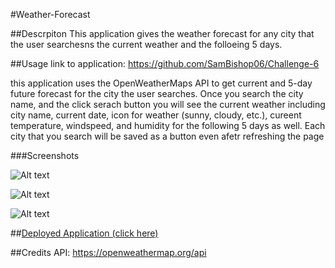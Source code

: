 #Weather-Forecast

##Descrpiton
This application gives the weather forecast for any city that the user searchesns the current weather and the folloeing 5 days.

##Usage
link to application: https://github.com/SamBishop06/Challenge-6

this application uses the OpenWeatherMaps API to get current and 5-day future forecast for the city 
the user searches. Once you search the city name, and the click serach button you will see the current
weather including city name, current date, icon for weather (sunny, cloudy, etc.), cureent temperature,
windspeed, and humidity for the following 5 days as well. Each city that you search will be saved as a button even afetr refreshing the page 

###Screenshots 

![Alt text](<Screenshot 2024-02-12 at 3.33.24 PM (2).png>)

![Alt text](<Screenshot 2024-02-12 at 3.36.16 PM.png>)

![Alt text](<Screenshot 2024-02-12 at 4.01.30 PM.png>)

##[Deployed Application (click here)](http://127.0.0.1:5500/index.html)

##Credits
API: https://openweathermap.org/api




